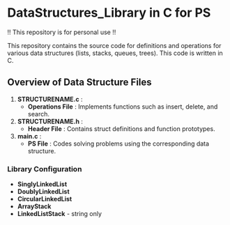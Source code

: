 # DataStructures_Library in C for PS

!! This repository is for personal use !!

This repository contains the source code for definitions and operations for various data structures (lists, stacks, queues, trees). This code is written in C.


## Overview of Data Structure Files

1. **STRUCTURENAME.c** :
	* **Operations File** : Implements functions such as insert, delete, and search.
2. **STRUCTURENAME.h** :
	* **Header File** : Contains struct definitions and function prototypes.
3. **main.c** :
	* **PS File** : Codes solving problems using the corresponding data structure.


### Library Configuration
* **SinglyLinkedList**
* **DoublyLinkedList**
* **CircularLinkedList**
* **ArrayStack**
* **LinkedListStack** - string only

